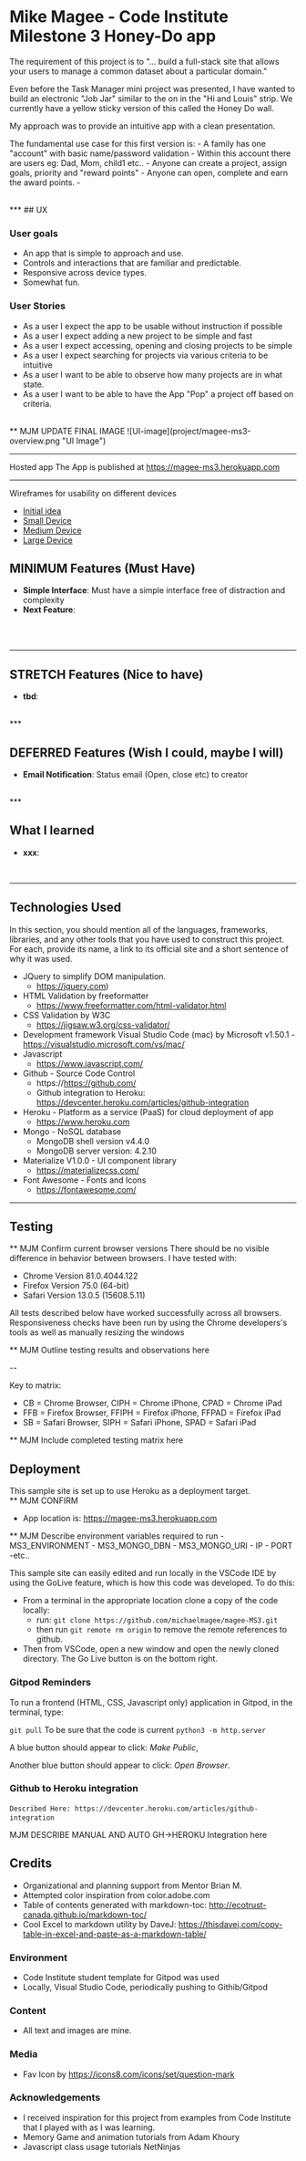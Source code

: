 # Mike Magee - Code Institute Milestone 3  Honey-Do app 


The requirement of this project is to "... build a full-stack site that allows your users to manage a common dataset about a particular domain."

Even before the Task Manager mini project was presented, I have wanted to build an electronic "Job Jar" similar to the on in the "Hi and Louis" strip.  We currently have a yellow sticky version of this called the Honey Do wall.

My approach was to provide an intuitive app with a clean presentation. 

The fundamental use case for this first version is: 
    - A family has one "account" with basic name/password validation
    - Within this account there are users eg: Dad, Mom, child1 etc.. 
    - Anyone can create a project, assign goals, priority and "reward points" 
    - Anyone can open, complete and earn the award points. 
    - 

<br>
***
## UX 

### User goals 
* An app that is simple to approach and use. 
* Controls and interactions that are familiar and predictable.
* Responsive across device types.
* Somewhat fun. 

### User Stories 
* As a user I expect the app to be usable without instruction if possible
* As a user I expect adding a new project to be simple and fast
* As a user I expect accessing, opening and closing projects to be simple
* As a user I expect searching for projects via various criteria to be intuitive
* As a user I want to be able to observe how many projects are in what state. 
* As a user I want to be able to have the App "Pop" a project off based on criteria.

<br> 
** MJM UPDATE FINAL IMAGE
![UI-image](project/magee-ms3-overview.png "UI Image")

*** 
Hosted app
The App is published at https://magee-ms3.herokuapp.com
***
Wireframes for usability on different devices

- [Initial idea](project/FirstDrawing.png)
- [Small Device](project/iPhone.png)
- [Medium Device](project/iPad.png)
- [Large Device](project/LargescreenDesktop.png)



## MINIMUM Features (Must Have) 
- **Simple Interface**: Must have a simple interface free of distraction and complexity 
- **Next Feature**: 

<br> <br> 
***

## STRETCH Features (Nice to have) 
- **tbd**: 


<br> 
*** 

## DEFERRED Features (Wish I could, maybe I will) 
- **Email Notification**: Status email (Open, close etc) to creator



<br> *** 

## What I learned 
- **xxx**: 
<br> 

***
## Technologies Used

In this section, you should mention all of the languages, frameworks, libraries, and any other tools that you have used to construct this project. For each, provide its name, a link to its official site and a short sentence of why it was used.

- JQuery to simplify DOM manipulation.
    - https://jquery.com)
- HTML Validation by freeformatter 
    - https://www.freeformatter.com/html-validator.html
- CSS Validation by W3C
    - https://jigsaw.w3.org/css-validator/
- Development framework Visual Studio Code (mac) by Microsoft v1.50.1
    -https://visualstudio.microsoft.com/vs/mac/
- Javascript 
    - https://www.javascript.com/
- Github - Source Code Control 
    - https://https://github.com/
    - Github integration to Heroku: https://devcenter.heroku.com/articles/github-integration
- Heroku - Platform as a service (PaaS) for cloud deployment of app 
    - https://www.heroku.com
- Mongo - NoSQL database 
    - MongoDB shell version v4.4.0
    - MongoDB server version: 4.2.10
- Materialize V1.0.0  - UI component library 
    - https://materializecss.com/
- Font Awesome - Fonts and Icons 
    - https://fontawesome.com/

******
## Testing 

** MJM Confirm current browser versions 
There should be no visible difference in behavior between browsers.  I have tested with:  
- Chrome Version 81.0.4044.122
- Firefox Version 75.0 (64-bit)
- Safari Version 13.0.5 (15608.5.11)

All tests described below have worked successfully across all browsers.
Responsiveness checks have been run by using the Chrome developers's tools as well as manually resizing the windows  


** MJM Outline testing results and observations here 

-- 

Key to matrix: 
* CB = Chrome Browser, CIPH = Chrome iPhone, CPAD = Chrome iPad			
* FFB = Firefox Browser, FFIPH = Firefox iPhone, FFPAD = Firefox iPad			
* SB = Safari Browser, SIPH = Safari iPhone, SPAD = Safari iPad	

** MJM Include completed testing matrix here 


## Deployment

This sample site is set up to use Heroku as a deployment target.  
** MJM CONFIRM
- App location is: https://magee-ms3.herokuapp.com

** MJM Describe environment variables required to run
    - MS3_ENVIRONMENT
    - MS3_MONGO_DBN
    - MS3_MONGO_URI
    - IP 
    - PORT 
    -etc.. 

This sample site can easily edited and run locally in the VSCode IDE by using the GoLive feature, which is how this code was developed.  To do this:
- From a terminal in the appropriate location clone a copy of the code locally: 
    - run: `git clone https://github.com/michaelmagee/magee-MS3.git`
    - then run `git remote rm origin` to remove the remote references to github.
- Then from VSCode, open a new window and open the newly cloned directory.   The Go Live button is on the bottom right.
### Gitpod Reminders

To run a frontend (HTML, CSS, Javascript only) application in Gitpod, in the terminal, type:

`git pull`   To be sure that the code is current
`python3 -m http.server`  

A blue button should appear to click: *Make Public*,

Another blue button should appear to click: *Open Browser*.

### Github to Heroku integration
    Described Here: https://devcenter.heroku.com/articles/github-integration
MJM DESCRIBE MANUAL AND AUTO GH->HEROKU Integration here 

## Credits
- Organizational and planning support from Mentor Brian M.  
- Attempted color inspiration from color.adobe.com
- Table of contents generated with markdown-toc: http://ecotrust-canada.github.io/markdown-toc/  
- Cool Excel to markdown utility by DaveJ: https://thisdavej.com/copy-table-in-excel-and-paste-as-a-markdown-table/


### Environment 
- Code Institute student template for Gitpod was used
- Locally, Visual Studio Code, periodically pushing to Githib/Gitpod

### Content
- All text and images are mine.

### Media
-  Fav Icon by https://icons8.com/icons/set/question-mark




### Acknowledgements

- I received inspiration for this project from examples from Code Institute that I played with as I was learning.  
- Memory Game and animation tutorials from Adam Khoury
- Javascript class usage tutorials NetNinjas
